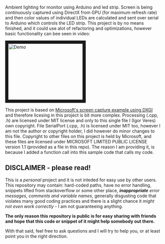 Ambient lighting for monitor using Arduino and led strip. Screen is being continuously captured using DirectX from GPU (for maximum refresh rate) and then color values of individual LEDs are calculated and sent over serial to Arduino which controls the LED strip. This project is by no means finished, and it could use alot of refactoring and optimizations, however basic functionality can bee seen in video:

<a href="http://www.youtube.com/watch?feature=player_embedded&v=_Rl96Fl4sZs
" target="_blank"><img src="http://img.youtube.com/vi/_Rl96Fl4sZs/0.jpg" 
alt="Demo" width="240" height="180" border="10" /></a>

This project is based on [Microsoft's screen capture example using DXGI](https://code.msdn.microsoft.com/windowsdesktop/Desktop-Duplication-Sample-da4c696a) and therefore licesing in this project is bit more complex. Processing (.cpp, .h) are licensed under MIT license and only to this single file I (Igor Veres) own copyright. File SerialPort (.cpp, .h)
is licensed under MIT too, however I am not the author or copyright holder, I did however do minor changes to this file.
Copyright to other files on this project is held by Microsoft, and these files are licensed under MICROSOFT LIMITED PUBLIC LICENSE version 1.1 (provided as a file in this repo). The reason I am providing it, is because I added a function call into this sample code that calls my code.

## DISCLAIMER - please read!

This is a *personal* project and it is not inteded for easy use by other users. This repository may contain: hard-coded paths,
have no error handling, snippets lifted from stackoverflow or some other place, *__inappropriate__ error messages, comments and variable names*, generally disgusting code that
violates many good coding practices and there
is a slight chance it *might not even work correctly* - I am not guaranteeing anything. 

**The only reason this repository is public is for easy sharing with friends and hope that this code or snippet of it
might help somebody out there.**

With that said, feel free to ask questions and I will try to help you, or at least point you in the right direction.
